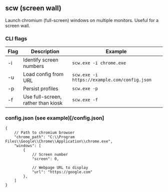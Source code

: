 ## scw (screen wall)
Launch chromium (full-screen) windows on multiple monitors. Useful for a screen wall.

### CLI flags
| Flag      | Description                        | Example                                      |
| --------- | ---------------------------------- | -------------------------------------------- |
| -i <path> | Identify screen numbers            | `scw.exe -i chrome.exe`                      |
| -u <url>  | Load config from URL               | `scw.exe -i https://example.com/config.json` |
| -p        | Persist profiles                   | `scw.exe -p`                                 |
| -f        | Use full-screen, rather than kiosk | `scw.exe -f`                                 |

### config.json (see example)[/config.json]
```jsonc
{
    // Path to chromium browser
    "chrome_path": "C:\\Program Files\\Google\\Chrome\\Application\\chrome.exe",
    "windows": [
        {
            // Screen number
            "screen": 0,

            // Webpage URL to display
            "url": "https://google.com"
        },
    ]
}
```